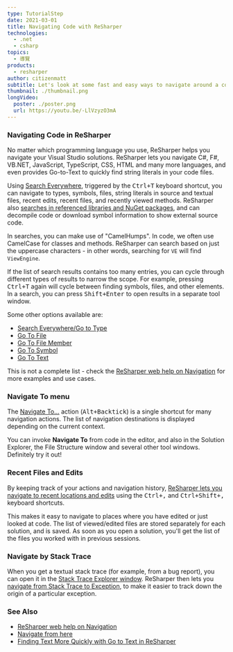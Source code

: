 ```yaml
---
type: TutorialStep
date: 2021-03-01
title: Navigating Code with ReSharper
technologies:
  - .net
  - csharp
topics:
  - 導覽
products:
  - resharper
author: citizenmatt
subtitle: Let's look at some fast and easy ways to navigate around a code base.
thumbnail: ./thumbnail.png
longVideo:
  poster: ./poster.png
  url: https://youtu.be/-LlVzyzO3mA
---
```


### Navigating Code in ReSharper

No matter which programming language you use, ReSharper helps you navigate your Visual Studio solutions. ReSharper lets you navigate C#, F#, VB.NET, JavaScript, TypeScript, CSS, HTML and many more languages, and even provides Go-to-Text to quickly find string literals in your code files.

Using [Search Everywhere](https://www.jetbrains.com/help/resharper/Navigation_and_Search__Go_to_Type.html), triggered by the <kbd>Ctrl+T</kbd> keyboard shortcut, you can navigate to types, symbols, files, string literals in source and textual files, recent edits, recent files, and recently viewed methods. ReSharper also [searches in referenced libraries and NuGet packages](https://www.jetbrains.com/help/resharper/Navigation_and_Search__Navigating_to_External_Sources.html), and can decompile code or download symbol information to show external source code.

In searches, you can make use of "CamelHumps". In code, we often use CamelCase for classes and methods. ReSharper can search based on just the uppercase characters - in other words, searching for `VE` will find `ViewEngine`.

If the list of search results contains too many entries, you can cycle through different types of results to narrow the scope. For example, pressing <kbd>Ctrl+T</kbd> again will cycle between finding symbols, files, and other elements. In a search, you can press <kbd>Shift+Enter</kbd> to open results in a separate tool window.

Some other options available are:

* [Search Everywhere/Go to Type](https://www.jetbrains.com/help/resharper/Navigation_and_Search__Go_to_Type.html)
* [Go To File](https://www.jetbrains.com/help/resharper/Navigation_and_Search__Go_to_File.html)
* [Go To File Member](https://www.jetbrains.com/help/resharper/Navigation_and_Search__Go_to_File_Member.html)
* [Go To Symbol](https://www.jetbrains.com/help/resharper/Navigation_and_Search__Go_to_Symbol.html)
* [Go To Text](https://www.jetbrains.com/help/resharper/Navigation_and_Search_Go_to_Text.html)

This is not a complete list - check the [ReSharper web help on Navigation](https://www.jetbrains.com/help/resharper/Navigation_and_Search__Index.html) for more examples and use cases.

### Navigate To menu

The [Navigate To...](https://www.jetbrains.com/help/resharper/Navigation_and_Search__Navigate_from_Here.html) action (<kbd>Alt+Backtick</kbd>) is a single shortcut for many navigation actions.  The list of navigation destinations is displayed depending on the current context.

You can invoke **Navigate To** from code in the editor, and also in the Solution Explorer, the File Structure window and several other tool windows. Definitely try it out!

### Recent Files and Edits

By keeping track of your actions and navigation history, [ReSharper lets you navigate to recent locations and edits](https://www.jetbrains.com/help/resharper/Navigation_and_Search__Navigating_to_Recent_Locations.html) using the <kbd>Ctrl+,</kbd> and <kbd>Ctrl+Shift+,</kbd> keyboard shortcuts.

This makes it easy to navigate to places where you have edited or just looked at code. The list of viewed/edited files are stored separately for each solution, and is saved. As soon as you open a solution, you'll get the list of the files you worked with in previous sessions.

### Navigate by Stack Trace

When you get a textual stack trace (for example, from a bug report), you can open it in the [Stack Trace Explorer window](https://www.jetbrains.com/help/resharper/Reference__Windows__Stack_Trace_Explorer.html). ReSharper then lets you [navigate from Stack Trace to Exception](https://www.jetbrains.com/help/resharper/Navigation_and_Search__Navigating_to_Exception.html), to make it easier to track down the origin of a particular exception.

### See Also

- [ReSharper web help on Navigation](https://www.jetbrains.com/help/resharper/Navigation_and_Search__Index.html)
- [Navigate from here](https://www.jetbrains.com/help/resharper/Navigation_and_Search__Navigate_from_Here.html)
- [Finding Text More Quickly with Go to Text in ReSharper](https://blog.jetbrains.com/dotnet/2020/10/12/finding-text-more-quickly-with-go-to-text-in-resharper/)
